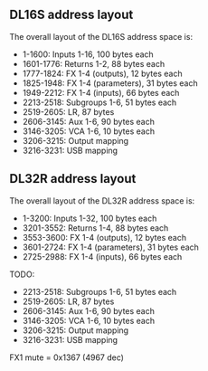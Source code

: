 ## DL16S address layout

The overall layout of the DL16S address space is:

* 1-1600: Inputs 1-16, 100 bytes each
* 1601-1776: Returns 1-2, 88 bytes each
* 1777-1824: FX 1-4 (outputs), 12 bytes each
* 1825-1948: FX 1-4 (parameters), 31 bytes each
* 1949-2212: FX 1-4 (inputs), 66 bytes each
* 2213-2518: Subgroups 1-6, 51 bytes each
* 2519-2605: LR, 87 bytes
* 2606-3145: Aux 1-6, 90 bytes each
* 3146-3205: VCA 1-6, 10 bytes each
* 3206-3215: Output mapping
* 3216-3231: USB mapping


## DL32R address layout

The overall layout of the DL32R address space is:

* 1-3200: Inputs 1-32, 100 bytes each
* 3201-3552: Returns 1-4, 88 bytes each
* 3553-3600: FX 1-4 (outputs), 12 bytes each
* 3601-2724: FX 1-4 (parameters), 31 bytes each
* 2725-2988: FX 1-4 (inputs), 66 bytes each

TODO:
* 2213-2518: Subgroups 1-6, 51 bytes each
* 2519-2605: LR, 87 bytes
* 2606-3145: Aux 1-6, 90 bytes each
* 3146-3205: VCA 1-6, 10 bytes each
* 3206-3215: Output mapping
* 3216-3231: USB mapping

FX1 mute = 0x1367 (4967 dec)